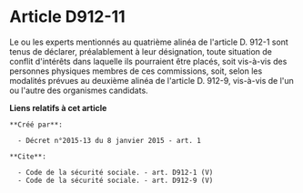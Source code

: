 # Article D912-11

Le ou les experts mentionnés au quatrième alinéa de l'article D. 912-1 sont tenus de déclarer, préalablement à leur
désignation, toute situation de conflit d'intérêts dans laquelle ils pourraient être placés, soit vis-à-vis des personnes
physiques membres de ces commissions, soit, selon les modalités prévues au deuxième alinéa de l'article D. 912-9, vis-à-vis
de l'un ou l'autre des organismes candidats.

**Liens relatifs à cet article**

	**Créé par**:

	  - Décret n°2015-13 du 8 janvier 2015 - art. 1

	**Cite**:

	  - Code de la sécurité sociale. - art. D912-1 (V)
	  - Code de la sécurité sociale. - art. D912-9 (V)
